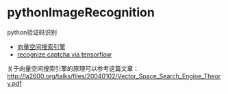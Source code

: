 # pythonImageRecognition
python验证码识别

- [向量空间搜索引擎](https://github.com/wkd-lidashuang/pythonImageRecognition/tree/master/demo01)
- [recognize captcha via tensorflow](https://github.com/wkd-lidashuang/pythonImageRecognition/tree/master/demo02)

关于向量空间搜索引擎的原理可以参考这篇文章：
http://la2600.org/talks/files/20040102/Vector_Space_Search_Engine_Theory.pdf
